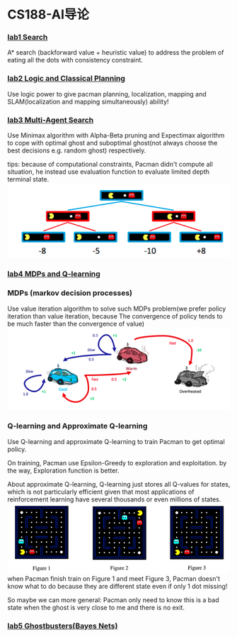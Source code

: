 # CS188-AI导论

### [lab1 Search](https://inst.eecs.berkeley.edu/~cs188/sp23/projects/proj1/) 
A* search (backforward value + heuristic value) to address the problem of eating all the dots with consistency constraint.

### [lab2 Logic and Classical Planning](https://inst.eecs.berkeley.edu/~cs188/sp23/projects/proj2/)  
Use logic power to give pacman planning, localization, mapping and SLAM(localization and mapping simultaneously) ability!

### [lab3 Multi-Agent Search](https://inst.eecs.berkeley.edu/~cs188/sp23/projects/proj3/)
Use Minimax algorithm with Alpha-Beta pruning and Expectimax algorithm to cope with optimal ghost and suboptimal ghost(not always choose the best decisions e.g. random ghost) respectively. 

tips: because of computational constraints, Pacman didn't compute all situation, he instead use evaluation function to evaluate limited depth terminal state. 
![minimax.png](minimax.png)

### [lab4 MDPs and Q-learning](https://inst.eecs.berkeley.edu/~cs188/sp23/projects/proj4/)
### MDPs (markov decision processes)
Use value iteration algorithm to solve such MDPs problem(we prefer policy iteration than value iteration, because The convergence of policy tends to be much faster than the convergence of value)
![mdp.png](mdp.png)

### Q-learning and Approximate Q-learning
Use Q-learning and approximate Q-learning to train Pacman to get optimal policy.  

On training, Pacman use Epsilon-Greedy to exploration and exploitation. by the way, Exploration function
is better.

About approximate Q-learning, Q-learning just stores all Q-values for states, which is not particularly efficient given that most applications of reinforcement learning have several thousands or even millions of states.
![approximate_qlearning.png](approximate_qlearning.png)
when Pacman finish train on Figure 1 and meet Figure 3, Pacman doesn't know what to do because they are different state even if only 1 dot missing!  

So maybe we can more general: Pacman only need to know this is a bad state when the ghost is very close to me and there is no exit.

### [lab5 Ghostbusters(Bayes Nets)](https://inst.eecs.berkeley.edu/~cs188/sp23/projects/proj5/)
